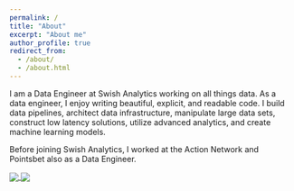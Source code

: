 ```yaml
---
permalink: /
title: "About"
excerpt: "About me"
author_profile: true
redirect_from: 
  - /about/
  - /about.html
---
```


I am a Data Engineer at Swish Analytics working on all things data. As a data engineer, I enjoy writing beautiful, explicit, and readable code. I build data pipelines, architect data infrastructure, manipulate large data sets, construct low latency solutions, utilize advanced analytics, and create machine learning models.

Before joining Swish Analytics, I worked at the Action Network and Pointsbet also as a Data Engineer. 

<a href="https://github.com/billy-doyle">
  <img align="center" src="https://github-readme-stats.vercel.app/api?username=billy-doyle&show_icons=true&theme=transparent&include_all_commits=true&count_private=true" />
</a>
<a href="https://github.com/billy-doyle">
  <img align="center" src="https://github-readme-stats.vercel.app/api/top-langs/?username=billy-doyle&hide=Jupyter%20Notebook,HTML&exclude_repo=billy-doyle.github.io" />
</a>
